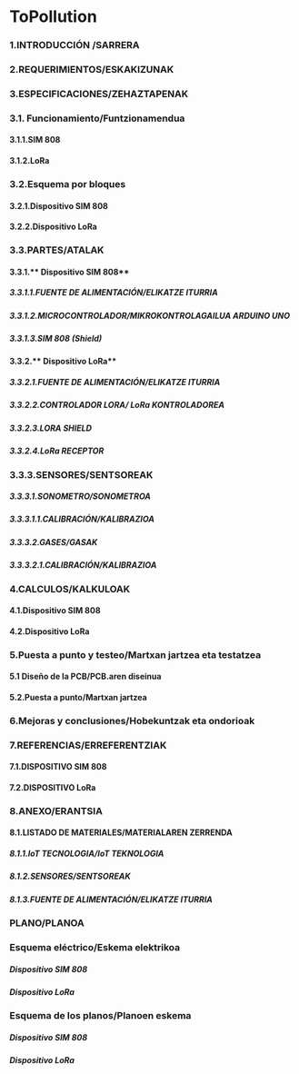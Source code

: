 # ToPollution
### 1.INTRODUCCIÓN /SARRERA
### 2.REQUERIMIENTOS/ESKAKIZUNAK
### 3.ESPECIFICACIONES/ZEHAZTAPENAK
### 3.1. Funcionamiento/Funtzionamendua
#### 3.1.1.SIM 808
#### 3.1.2.LoRa
### 3.2.Esquema por bloques
#### 3.2.1.Dispositivo SIM 808
#### 3.2.2.Dispositivo LoRa
### 3.3.PARTES/ATALAK
#### 3.3.1.** Dispositivo SIM 808**
#####  3.3.1.1.FUENTE DE ALIMENTACIÓN/ELIKATZE ITURRIA
#####  3.3.1.2.MICROCONTROLADOR/MIKROKONTROLAGAILUA ARDUINO UNO
#####  3.3.1.3.SIM 808 (Shield)
#### 3.3.2.** Dispositivo LoRa**
#####  3.3.2.1.FUENTE DE ALIMENTACIÓN/ELIKATZE ITURRIA
#####  3.3.2.2.CONTROLADOR LORA/ LoRa KONTROLADOREA
#####  3.3.2.3.LORA SHIELD
#####  3.3.2.4.LoRa RECEPTOR
### 3.3.3.SENSORES/SENTSOREAK
#####  3.3.3.1.SONOMETRO/SONOMETROA
#####   3.3.3.1.1.CALIBRACIÓN/KALIBRAZIOA
#####  3.3.3.2.GASES/GASAK
#####   3.3.3.2.1.CALIBRACIÓN/KALIBRAZIOA
### 4.CALCULOS/KALKULOAK
#### 4.1.Dispositivo SIM 808
#### 4.2.Dispositivo LoRa
### 5.Puesta a punto y testeo/Martxan jartzea eta testatzea
#### 5.1 Diseño de la PCB/PCB.aren diseinua
#### 5.2.Puesta a punto/Martxan jartzea
### 6.Mejoras y conclusiones/Hobekuntzak eta ondorioak
### 7.REFERENCIAS/ERREFERENTZIAK
#### 7.1.DISPOSITIVO SIM 808
#### 7.2.DISPOSITIVO LoRa
### 8.ANEXO/ERANTSIA
#### 8.1.LISTADO DE MATERIALES/MATERIALAREN ZERRENDA
##### 8.1.1.IoT TECNOLOGIA/IoT TEKNOLOGIA
##### 8.1.2.SENSORES/SENTSOREAK
##### 8.1.3.FUENTE DE ALIMENTACIÓN/ELIKATZE ITURRIA
### PLANO/PLANOA
### Esquema eléctrico/Eskema elektrikoa
##### Dispositivo SIM 808
##### Dispositivo LoRa
### Esquema de los planos/Planoen eskema
##### Dispositivo SIM 808
##### Dispositivo LoRa
